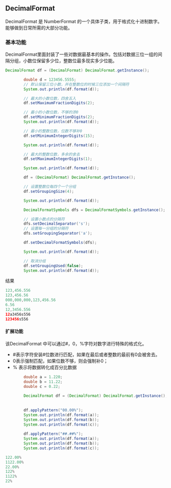 ## DecimalFormat


DecimalFormat 是 NumberFormat 的一个具体子类，用于格式化十进制数字。能够做到日常所需的大部分功能。

### 基本功能

DecimalFormat里面封装了一些对数据最基本的操作。包括对数据三位一组的间隔分组，小数位保留多少位，整数位最多现实多少位能。

```java 
DecimalFormat df = (DecimalFormat) DecimalFormat.getInstance();

		double d = 123456.5555;
		// 默认保留三位小数，并在整数位的时候三位添加一个间隔符
		System.out.println(df.format(d));

		// 最大的小数位数，四舍五入
		df.setMaximumFractionDigits(2);

		// 最小的小数位数，不够的添0
		df.setMinimumFractionDigits(2);
		System.out.println(df.format(d));

		// 最小的整数位数，位数不够补0
		df.setMinimumIntegerDigits(15);

		System.out.println(df.format(d));

		// 最大的整数位数，多余的舍去
		df.setMaximumIntegerDigits(1);

		System.out.println(df.format(d));

		df = (DecimalFormat) DecimalFormat.getInstance();

		// 设置整数位每四个一个分组
		df.setGroupingSize(4);

		System.out.println(df.format(d));

		DecimalFormatSymbols dfs = DecimalFormatSymbols.getInstance();

		// 设置小数点的分隔符
		dfs.setDecimalSeparator('s');
		// 设置每一分组的分隔符
		dfs.setGroupingSeparator('a');

		df.setDecimalFormatSymbols(dfs);

		System.out.println(df.format(d));

		// 取消分组
		df.setGroupingUsed(false);
		System.out.println(df.format(d));
```

结果
```java
123,456.556
123,456.56
000,000,000,123,456.56
6.56
12,3456.556
12a3456s556
123456s556

```



#### 扩展功能

该DecimalFormat 中可以通过#，0，%字符对数字进行特殊的格式化。
- #表示字符安装#位数进行匹配，如果在最后或者整数的最前有0会被舍去。
- 0表示强制匹配，如果位数不够，则会强制补0；
- % 表示将数据转化成百分比数据
```java
		double a = 1.220;
		double b = 11.22;
		double c = 0.22;
		
		DecimalFormat df = (DecimalFormat) DecimalFormat.getInstance();
		
		
		df.applyPattern("00.00%");
		System.out.println(df.format(a));
		System.out.println(df.format(b));
		System.out.println(df.format(c));
		
		df.applyPattern("##.##%");
		System.out.println(df.format(a));
		System.out.println(df.format(b));
		System.out.println(df.format(c));

```

```java 
122.00%
1122.00%
22.00%
122%
1122%
22%

```